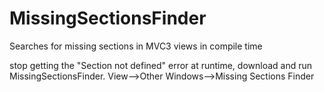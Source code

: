 MissingSectionsFinder
=====================

Searches for missing sections in MVC3 views in compile time

stop getting the "Section not defined" error at runtime, download and run MissingSectionsFinder.
View-->Other Windows-->Missing Sections Finder
